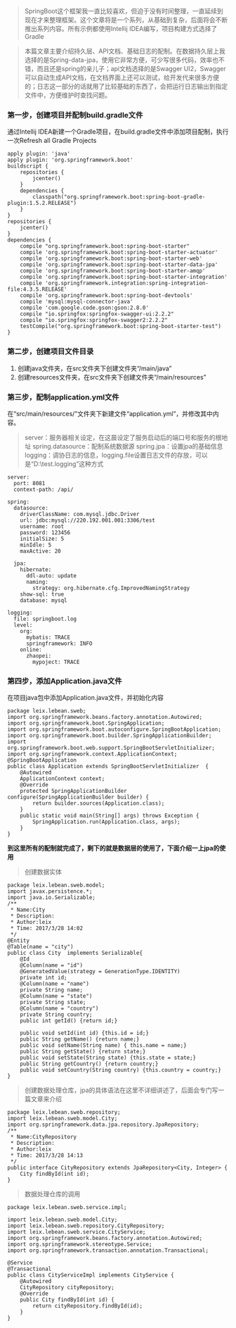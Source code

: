 > SpringBoot这个框架我一直比较喜欢，但迫于没有时间整理，一直延续到现在才来整理框架。这个文章将是一个系列，从基础到复杂，后面将会不断推出系列内容。所有示例都使用Intellij IDEA编写，项目构建方式选择了Gradle

> 本篇文章主要介绍持久层、API文档、基础日志的配制。在数据持久层上我选择的是Spring-data-jpa，使用它非常方便，可少写很多代码，效率也不错，而且还是spring的亲儿子；api文档选择的是Swagger UI2，Swagger可以自动生成API文档，在文档界面上还可以测试，给开发代来很多方便的；日志这一部分的话就用了比较基础的东西了，会把运行日志输出到指定文件中，方便维护时查找问题。

### 第一步，创建项目并配制build.gradle文件
通过Intellij IDEA新建一个Gradle项目，在build.gradle文件中添加项目配制，执行一次Refresh all Gradle Projects
```
apply plugin: 'java'
apply plugin: 'org.springframework.boot'
buildscript {
    repositories {
        jcenter()
    }
    dependencies {
        classpath("org.springframework.boot:spring-boot-gradle-plugin:1.5.2.RELEASE")
    }
}
repositories {
    jcenter()
}
dependencies {
    compile "org.springframework.boot:spring-boot-starter"
    compile 'org.springframework.boot:spring-boot-starter-actuator'
    compile 'org.springframework.boot:spring-boot-starter-web'
    compile 'org.springframework.boot:spring-boot-starter-data-jpa'
    compile 'org.springframework.boot:spring-boot-starter-amqp'
    compile 'org.springframework.boot:spring-boot-starter-integration'
    compile 'org.springframework.integration:spring-integration-file:4.3.5.RELEASE'
    compile 'org.springframework.boot:spring-boot-devtools'
    compile 'mysql:mysql-connector-java'
    compile 'com.google.code.gson:gson:2.8.0'
    compile "io.springfox:springfox-swagger-ui:2.2.2"
    compile "io.springfox:springfox-swagger2:2.2.2"
    testCompile("org.springframework.boot:spring-boot-starter-test")
}
```
### 第二步，创建项目文件目录
1. 创建java文件夹，在src文件夹下创建文件夹“/main/java”
2. 创建resources文件夹，在src文件夹下创建文件夹“/main/resources”

### 第三步，配制application.yml文件
在“src/main/resources/”文件夹下新建文件“application.yml”，并修改其中内容。
> server：服务器相关设定，在这晨设定了服务启动后的端口号和服务的根地址
> spring.datasource：配制系统数据源
> spring.jpa：设置jpa的基础信息
> logging：调协日志的信息，logging.file设置日志文件的存放，可以是“D:\test.logging”这种方式

```
server:
  port: 8081
  context-path: /api/

spring:
  datasource:
    driverClassName: com.mysql.jdbc.Driver
    url: jdbc:mysql://220.192.001.001:3306/test
    username: root
    password: 123456
    initialSize: 5
    minIdle: 5
    maxActive: 20

  jpa:
    hibernate:
      ddl-auto: update
      naming:
        strategy: org.hibernate.cfg.ImprovedNamingStrategy
    show-sql: true
    database: mysql

logging:
  file: springboot.log
  level:
    org:
      mybatis: TRACE
      springframework: INFO
    online:
      zhaopei:
        mypoject: TRACE
```
### 第四步，添加Application.java文件
在项目java包中添加Application.java文件，并初始化内容
```
package leix.lebean.sweb;
import org.springframework.beans.factory.annotation.Autowired;
import org.springframework.boot.SpringApplication;
import org.springframework.boot.autoconfigure.SpringBootApplication;
import org.springframework.boot.builder.SpringApplicationBuilder;
import org.springframework.boot.web.support.SpringBootServletInitializer;
import org.springframework.context.ApplicationContext;
@SpringBootApplication
public class Application extends SpringBootServletInitializer  {
    @Autowired
    ApplicationContext context;
    @Override
    protected SpringApplicationBuilder configure(SpringApplicationBuilder builder) {
        return builder.sources(Application.class);
    }
    public static void main(String[] args) throws Exception {
        SpringApplication.run(Application.class, args);
    }
}
```
**到这里所有的配制就完成了，剩下的就是数据层的使用了，下面介绍一上jpa的使用** 
> 创建数据实体

```
package leix.lebean.sweb.model;
import javax.persistence.*;
import java.io.Serializable;
/**
 * Name:City
 * Description:
 * Author:leix
 * Time: 2017/3/28 14:02
 */
@Entity
@Table(name = "city")
public class City  implements Serializable{
    @Id
    @Column(name = "id")
    @GeneratedValue(strategy = GenerationType.IDENTITY)
    private int id;
    @Column(name = "name")
    private String name;
    @Column(name = "state")
    private String state;
    @Column(name = "country")
    private String country;
    public int getId() {return id;}

    public void setId(int id) {this.id = id;}
    public String getName() {return name;}
    public void setName(String name) { this.name = name;}
    public String getState() {return state;}
    public void setState(String state) {this.state = state;}
    public String getCountry() {return country;}
    public void setCountry(String country) {this.country = country;}
}
```
> 创建数据处理仓库，jpa的具体语法在这里不详细讲述了，后面会专门写一篇文章来介绍

```
package leix.lebean.sweb.repository;
import leix.lebean.sweb.model.City;
import org.springframework.data.jpa.repository.JpaRepository;
/**
 * Name:CityRepository
 * Description:
 * Author:leix
 * Time: 2017/3/28 14:13
 */
public interface CityRepository extends JpaRepository<City, Integer> {
    City findById(int id);
}
```
> 数据处理仓库的调用

```
package leix.lebean.sweb.service.impl;

import leix.lebean.sweb.model.City;
import leix.lebean.sweb.repository.CityRepository;
import leix.lebean.sweb.service.CityService;
import org.springframework.beans.factory.annotation.Autowired;
import org.springframework.stereotype.Service;
import org.springframework.transaction.annotation.Transactional;

@Service
@Transactional
public class CityServiceImpl implements CityService {
    @Autowired
    CityRepository cityRepository;
    @Override
    public City findById(int id) {
        return cityRepository.findById(id);
    }
}
```